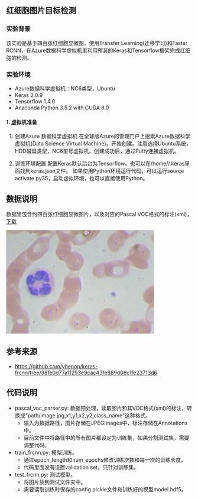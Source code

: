 ## 红细胞图片目标检测

### 实验背景
该实验是基于四百张红细胞显微图，使用Transfer Learning(迁移学习)和Faster RCNN，在Azure数据科学虚拟机里利用预装的Keras和Tensorflow框架完成红细胞的检测。

### 实验环境
- Azure数据科学虚拟机：NC6类型，Ubuntu
- Keras 2.0.9
- Tensorflow 1.4.0
- Anaconda Python 3.5.2 with CUDA 8.0

#### 1. 虚拟机准备
1) 创建Azure 数据科学虚拟机
在全球版Azure的管理门户上搜索Azure数据科学虚拟机(Data Science Virtual Machine)，开始创建。注意选择Ubuntu系统，HDD磁盘类型，NC6型号虚拟机。创建成功后，通过Putty连接虚拟机。

3) 训练环境配置
配置Keras默认后台为Tensorflow。也可以在/home/<username>/.keras里面找到keras.json文件。
如果使用Python环境运行代码，可以运行source activate py35，启动虚拟环境，也可以直接使用Python。

## 数据说明
数据里包含约四百张红细胞显微图片，以及对应的Pascal VOC格式的标注(xml)，[下载]((https://github.com/cosmicad/dataset))

<img src="image/BloodImage.jpg" width="400" height="280" />

## 参考来源
-  https://github.com/yhenon/keras-frcnn/tree/38fe0d77a11293e9cac43fe889d08c1fe23713d6

## 代码说明

- pascal_voc_parser.py: 数据预处理，读取图片和其VOC格式(xml)的标注，转换成"path/image.jpg,x1,y1,x2,y2,class_name"这种格式。
   - 输入为数据路径，图片存储在JPEGImages中，标注存储在Annotations中。
   - 目前文件中将路径中的所有图片都设定为训练集，如果分割测试集，需要调整代码。
- train_frcnn.py: 模型训练。
   - 通过epoch_length和num_epochs修改训练次数和每一次的训练长度。 
   - 代码里面没有设置validation set，只针对训练集。
- test_frcnn.py: 测试模型。
   - 将图片放到测试文件夹中。
   - 需要读取训练时保存的config.pickle文件和训练好的模型model.hdf5。

